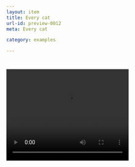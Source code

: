 ```yaml
---
layout: item
title: Every cat
url-id: preview-0012
meta: Every cat

category: examples

---
```


<div class="embed-responsive embed-responsive-16by9" style="margin-top: 40px;">
  <video width="320" height="240" controls>
	  <source src="../../assets/video/video-0012.mp4" type="video/mp4">
	Your browser does not support the video tag.
  </video>
</div>
